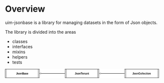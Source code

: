 # Overview

uim-jsonbase is a library for managing datasets in the form of Json objects.

The library is divided into the areas

- classes
- interfaces
- mixins
- helpers
- tests

![](overview.png)
